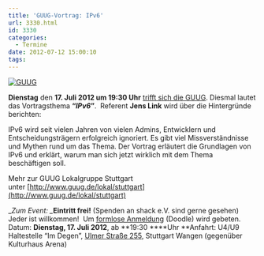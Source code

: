 ```yaml
---
title: 'GUUG-Vortrag: IPv6'
url: 3330.html
id: 3330
categories:
  - Termine
date: 2012-07-12 15:00:10
tags:
---
```


[![](https://blog.shackspace.de/wp-content/uploads/2012/03/logo.png "GUUG")](https://blog.shackspace.de/wp-content/uploads/2012/03/logo.png)

**Dienstag** den **17\. Juli 2012 **um** 19:30 Uhr** [trifft sich die GUUG](https://blog.shackspace.de/?p=2913).
Diesmal lautet das Vortragsthema **“_IPv6_”**.  Referent **Jens Link** wird über die Hintergründe berichten:

IPv6 wird seit vielen Jahren von vielen Admins, Entwicklern und Entscheidungsträgern erfolgreich ignoriert. Es gibt viel Missverständnisse und Mythen rund um das Thema. Der Vortrag erläutert die Grundlagen von IPv6 und erklärt, warum man sich jetzt wirklich mit dem Thema beschäftigen soll.

Mehr zur GUUG Lokalgruppe Stuttgart unter [http://www.guug.de/lokal/stuttgart](http://www.guug.de/lokal/stuttgart)

_<em>Zum Event:
_</em>**Eintritt frei!** (Spenden an shack e.V. sind gerne gesehen) Jeder ist willkommen!  Um [formlose Anmeldung](http://www.doodle.com/x4u2i5aqaeby437w) (Doodle) wird gebeten.
Datum: **Dienstag, 17\. Juli 2012**, ab **19:30 ****Uhr
**Anfahrt: U4/U9 Haltestelle “Im Degen”, [Ulmer Straße 255](https://blog.shackspace.de/?page_id=713), Stuttgart Wangen (gegenüber Kulturhaus Arena)
